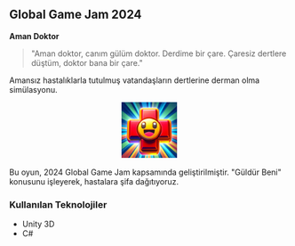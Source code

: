## Global Game Jam 2024

**Aman Doktor**

> "Aman doktor, canım gülüm doktor. Derdime bir çare. Çaresiz dertlere düştüm, doktor bana bir çare."

Amansız hastalıklarla tutulmuş vatandaşların dertlerine derman olma simülasyonu.


<div align="center">
    <img src="Assets/Icon/icon1024x1024.png" alt="Game Icon" width="100" height="100">
</div>

Bu oyun, 2024 Global Game Jam kapsamında geliştirilmiştir. "Güldür Beni" konusunu işleyerek, hastalara şifa dağıtıyoruz.


### Kullanılan Teknolojiler

- Unity 3D
- C#
